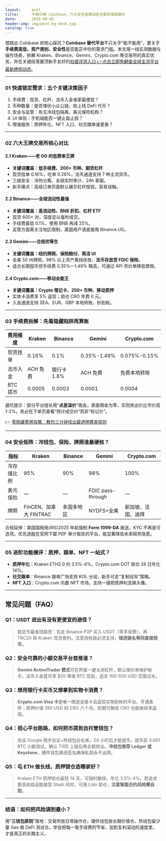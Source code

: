 ```yaml
---
layout:     post
title:      不再只用 Coinbase：六大安全低费加密交易所深度横评
date:       2025-09-05
header-img: img/post-bg-desk.jpg
catalog: true
---
```


想跳出 Coinbase 却担心踩坑？**Coinbase 替代平台**不只关乎“能不能用”，更关乎**手续费高低、资产类别、安全性**是否能正中你的需求门槛。本文用一线实测数据与操作场景，拆解 Kraken、Binance、Gemini、Crypto.com 等交易所的真实优劣，并在关键段落置顶新手友好的[权威评测入口 👉点击立即免翻查全球主流平台最新牌照动态](https://okxdog.com/)。

---

### 01 快速锁定需求：五个关键决策因子

1. 手续费：现货、杠杆、法币入金谁家最便宜？  
2. 币种数量：是否埋伏小众公链、刚上线 DeFi 代币？  
3. 安全与监管：有无冷钱包隔离、美元保险机构？  
4. UI 体验：手机端能否一键止盈止损？  
5. 增值服务：质押年化、NFT 入口、社交跟单谁更香？

---

### 02 六大王牌交易所核心对比

#### 2.1 Kraken——老 OG 的低费率王牌

- **关键词覆盖：低手续费、200+ 币种、期货杠杆**  
- 现货挂单 0.16%，吃单 0.26%，法币通道支持 7 种主流货币。  
- 三级安全：冷热分离、全球实时审计、24h 客服。  
- 新手痛点：高级订单页面默认展示杠杆按钮，容易误触。  

#### 2.2 Binance——全球流动性最强  
- **关键词覆盖：高流动性、BNB 折扣、杠杆 ETF**  
- 现货 600+ 对，深度足以毫秒成交。  
- 手续费最低 0.1%，使用 BNB 再减 25%。  
- 监管方面需关注地区限制，美国用户请直接用 Binance.US。  

#### 2.3 Gemini——合规优等生  
- **关键词覆盖：纽约牌照、保险赔付、简洁 UI**  
- 全美 50 州牌照，98% 以上资产离线存放，**法币存放受 FDIC 保险**。  
- 适合长期囤币但手续费 0.35%—1.49% 略高，可通过 API 市价单降低摩擦。  

#### 2.4 Crypto.com——移动全能王  
- **关键词覆盖：Crypto 借记卡、250+ 币种、移动质押**  
- 实体卡消费享 5% 返现；锁仓 CRO 年费 0 元。  
- 入金通道支持 SEA、EUR、GBP 本地转账，秒到帐。  

---

### 03 手续费拆解：先看隐藏陷阱再算账

| 费用维度 | Kraken | Binance | Gemini | Crypto.com |
|---|---|---|---|---|
| 现货挂单 | 0.16% | 0.1% | 0.35%-1.49% | 0.075%-0.15% |
| 法币入金 | ACH 免费 | 银行卡 1.8% | ACH 免费 | 免费本地转账 |
| BTC 提币 | 0.0005 | 0.0003 | 0.0001 | 0.0004 |

避坑提示：部分平台擅长用“**点差溢价**”吸血，表面佣金为零，实则卖出价比市价高 1-2%。务必在下单页查看“预计成交价”而非“标记价”。

👉 [零隐藏费用攻略：教你三分钟找出最透明费率规则](https://okxdog.com/)

---

### 04 安全矩阵：冷钱包、保险、牌照谁最硬核？

| 指标 | Kraken | Binance | Gemini | Crypto.com |
|---|---|---|---|---|
| 冷存储比例 | 95% | 90% | 98% | 100% |
| 美元保险 | — | — | FDIC pass-through | — |
| 牌照 | FinCEN、加拿大 FINTRAC | 多国多地区 | NYDFS+全美 | 新加坡、法国、迪拜 |

合规延伸：美国国税局(IRS)2025 年起强制 **Form 1099-DA** 报送，KYC 不再是可选项。优先选能在官网下载 PDF 审计报告的平台，能显著降低未来税务隐患。

---

### 05 进阶功能横评：质押、跟单、NFT 一站式？

- **质押年化**：Kraken ETH2.0 约 3.5%-4%，Crypto.com DOT 锁仓 28 日年化 14%。  
- **社交跟单**：Binance 跟单广场支持 KOL 分润，新手可走“复制冠军”策略。  
- **NFT 入口**：Crypto.com 内置 NFT 市场，支持一键把质押利息换头像。  

---

## 常见问题（FAQ）

### Q1：USDT 进出有没有更便宜的途径？  
> 稳定币最省钱路径：先走 Binance P2P 买入 USDT（零手续费），再 TRC20 转 Kraken 现货套利。注意目标链必须支持，**错选链名等同直接烧币**。

### Q2：安全可靠的小额交易平台首推谁？  
> **Gemini ActiveTrader 模式**可在界面一键关闭杠杆，默认限价单保护新手。法币入金首月享 $20 等值 BTC 奖励，适合 100-500 USD 范围试水。

### Q3：想用银行卡买币又想拿到实物卡消费？  
> **Crypto.com Visa 卡**是唯一赠送金属卡且返现实物到帐的平台。开通条件：质押价值 350 USD 的 CRO 六个月。到期可解锁 CRO 也能继续享返现。

### Q4：担心平台跑路，如何把币提到自托管钱包？  
> 先设 Google 两步验证+热钱包白名单，24 小时后才能提币。提币前 0.001 BTC 小额测试，确认 TXID 上链后再全额转出。**冷钱包推荐 Ledger 或 Keystone**，硬件钱包离线签名确保私钥永不出网。

### Q5：屯 ETH 做长线，质押锁仓选哪家好？  
> Kraken ETH 质押锁仓最短 14 天，可随时解绑，年化 3.5%-4%。若追求更高收益且能接受 Slash 风险，可用 Lido 锁仓，**注意智能合约风险需自担**。

---

### 结语：如何把风险调到最小？  
用“**三钱包原则**”落地：交易所放日常操作仓，硬件钱包放长期价值仓，热钱包留少量 Gas 做 DeFi 测试仓。学会把每一笔手续费的节省，加到复利滚动的速度里，才是真正的长期主义。